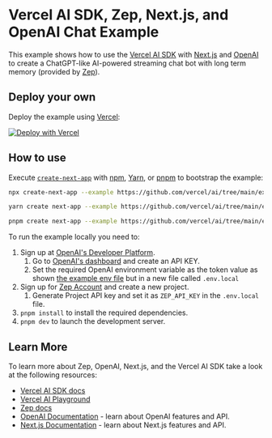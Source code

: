 # Vercel AI SDK, Zep, Next.js, and OpenAI Chat Example

This example shows how to use the [Vercel AI SDK](https://sdk.vercel.ai/docs) with [Next.js](https://nextjs.org/) and [OpenAI](https://openai.com) to create a ChatGPT-like AI-powered streaming chat bot with long term memory (provided by [Zep](https://getzep.com)).

## Deploy your own


Deploy the example using [Vercel](https://vercel.com?utm_source=github&utm_medium=readme&utm_campaign=ai-sdk-example):


[![Deploy with Vercel](https://vercel.com/button)](https://vercel.com/new/clone?repository-url=https%3A%2F%2Fgithub.com%2Fvercel%2Fai%2Ftree%2Fmain%2Fexamples%2Fnext-zep&env=OPENAI_API_KEY,ZEP_API_KEY&envDescription=OpenAI%20API%20Key&envLink=https%3A%2F%2Fplatform.openai.com%2Faccount%2Fapi-keys&project-name=vercel-ai-chat-zep&repository-name=vercel-ai-chat-zep)

## How to use

Execute [`create-next-app`](https://github.com/vercel/next.js/tree/canary/packages/create-next-app) with [npm](https://docs.npmjs.com/cli/init), [Yarn](https://yarnpkg.com/lang/en/docs/cli/create/), or [pnpm](https://pnpm.io) to bootstrap the example:

```bash
npx create-next-app --example https://github.com/vercel/ai/tree/main/examples/next-zep next-zep-app
```

```bash
yarn create next-app --example https://github.com/vercel/ai/tree/main/examples/next-zep next-zep-app
```

```bash
pnpm create next-app --example https://github.com/vercel/ai/tree/main/examples/next-zep next-zep-app
```

To run the example locally you need to:
1. Sign up at [OpenAI's Developer Platform](https://platform.openai.com/signup).
   1. Go to [OpenAI's dashboard](https://platform.openai.com/account/api-keys) and create an API KEY.
   2. Set the required OpenAI environment variable as the token value as shown [the example env file](./.env.local.example) but in a new file called `.env.local`
2. Sign up for [Zep Account](https://app.getzep.com) and create a new project.
   1. Generate Project API key and set it as `ZEP_API_KEY` in the `.env.local` file.
3. `pnpm install` to install the required dependencies.
4. `pnpm dev` to launch the development server.

## Learn More

To learn more about Zep, OpenAI, Next.js, and the Vercel AI SDK take a look at the following resources:

- [Vercel AI SDK docs](https://sdk.vercel.ai/docs)
- [Vercel AI Playground](https://play.vercel.ai)
- [Zep docs](https://help.getzep.com)
- [OpenAI Documentation](https://platform.openai.com/docs) - learn about OpenAI features and API.
- [Next.js Documentation](https://nextjs.org/docs) - learn about Next.js features and API.
